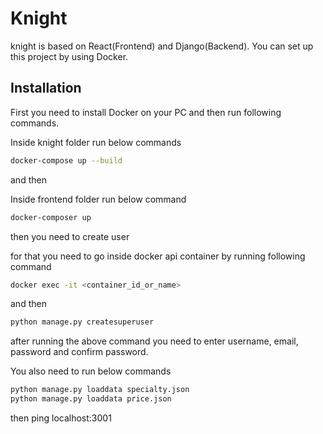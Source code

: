 # Knight

knight is based on React(Frontend) and Django(Backend). You can set up this project by using Docker.

## Installation
First you need to install Docker on your PC and then run following commands.

Inside knight folder run below commands

```bash
docker-compose up --build
```
and then

Inside frontend folder run below command
```bash
docker-composer up
```
then you need to create user 

for that you need to go inside docker api container by running following command

```bash
docker exec -it <container_id_or_name>
```
and then 
```bash
python manage.py createsuperuser
```

after running the above command you need to enter username, email, password and confirm password.

You also need to run below commands 
```bash
python manage.py loaddata specialty.json
python manage.py loaddata price.json
```
then ping localhost:3001
